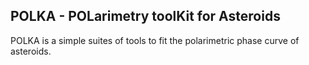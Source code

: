 

## POLKA - POLarimetry toolKit for Asteroids

POLKA is a simple suites of tools to fit the polarimetric phase curve of asteroids.


